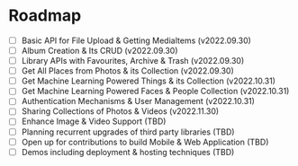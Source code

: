 # Roadmap

- [ ] Basic API for File Upload & Getting MediaItems (v2022.09.30)
- [ ] Album Creation & Its CRUD (v2022.09.30)
- [ ] Library APIs with Favourites, Archive & Trash (v2022.09.30)
- [ ] Get All Places from Photos & its Collection (v2022.09.30)
- [ ] Get Machine Learning Powered Things & its Collection (v2022.10.31)
- [ ] Get Machine Learning Powered Faces & People Collection (v2022.10.31)
- [ ] Authentication Mechanisms & User Management (v2022.10.31)
- [ ] Sharing Collections of Photos & Videos (v2022.11.30)
- [ ] Enhance Image & Video Support (TBD)
- [ ] Planning recurrent upgrades of third party libraries (TBD)
- [ ] Open up for contributions to build Mobile & Web Application (TBD)
- [ ] Demos including deployment & hosting techniques (TBD)
